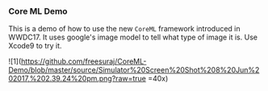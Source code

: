 ### Core ML Demo

This is a demo of how to use the new `CoreML` framework introduced in WWDC17.
It uses google's image model to tell what type of image it is.
Use Xcode9 to try it.

![1](https://github.com/freesuraj/CoreML-Demo/blob/master/source/Simulator%20Screen%20Shot%208%20Jun%202017,%202.39.24%20pm.png?raw=true =40x)